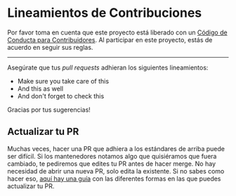 # Lineamientos de Contribuciones

Por favor toma en cuenta que este proyecto está liberado con un [Código de Conducta para Contribuidores](code-of-conduct.md). Al participar en este proyecto, estás de acuerdo en seguir sus reglas.

---

Asegúrate que tus *pull requests* adhieran los siguientes lineamientos:

- Make sure you take care of this
- And this as well
- And don't forget to check this

Gracias por tus sugerencias!


## Actualizar tu PR

Muchas veces, hacer una PR que adhiera a los estándares de arriba puede ser difícil.
Si los mantenedores notamos algo que quisiéramos que fuera cambiado, te pediremos que edites tu PR antes de hacer merge. No hay necesidad de abrir una nueva PR, solo edita la existente. Si no sabes como hacer eso, 
[aquí hay una guía](https://github.com/RichardLitt/knowledge/blob/master/github/amending-a-commit-guide.md)
con las diferentes formas en las que puedes actualizar tu PR.
